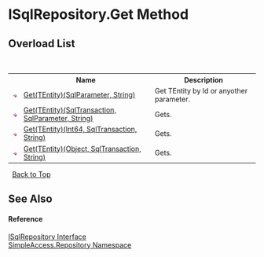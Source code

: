 # ISqlRepository.Get Method 
 


## Overload List
&nbsp;<table><tr><th></th><th>Name</th><th>Description</th></tr><tr><td>![Public method](media/pubmethod.gif "Public method")</td><td><a href="719747c4-a9a8-6495-f685-54fbd12be61a">Get(TEntity)(SqlParameter, String)</a></td><td>
Get TEntity by Id or anyother parameter.</td></tr><tr><td>![Public method](media/pubmethod.gif "Public method")</td><td><a href="88bc7f42-d8aa-b7ee-ac91-64539003ae7a">Get(TEntity)(SqlTransaction, SqlParameter, String)</a></td><td>
Gets.</td></tr><tr><td>![Public method](media/pubmethod.gif "Public method")</td><td><a href="e175c68a-ce6a-e780-61d4-0deb0c785779">Get(TEntity)(Int64, SqlTransaction, String)</a></td><td>
Gets.</td></tr><tr><td>![Public method](media/pubmethod.gif "Public method")</td><td><a href="9d437f51-32e0-4d44-4e7f-6355e30ae954">Get(TEntity)(Object, SqlTransaction, String)</a></td><td>
Gets.</td></tr></table>&nbsp;
<a href="#isqlrepository.get-method">Back to Top</a>

## See Also


#### Reference
<a href="f40c60f9-7bd9-9bed-0857-200cfb858bcb">ISqlRepository Interface</a><br /><a href="41571b4f-ca9a-e902-c5ef-a7c14c631bb2">SimpleAccess.Repository Namespace</a><br />
